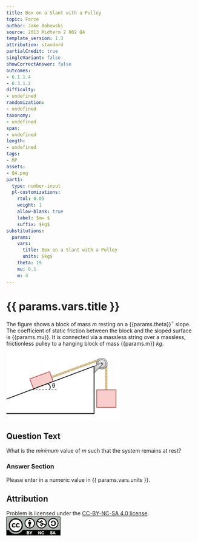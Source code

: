 ```yaml
---
title: Box on a Slant with a Pulley
topic: Force
author: Jake Bobowski
source: 2013 Midterm 2 002 Q4
template_version: 1.3
attribution: standard
partialCredit: true
singleVariant: false
showCorrectAnswer: false
outcomes:
- 6.1.1.4
- 6.3.1.2
difficulty:
- undefined
randomization:
- undefined
taxonomy:
- undefined
span:
- undefined
length:
- undefined
tags:
- MP
assets:
- Q4.png
part1:
  type: number-input
  pl-customizations:
    rtol: 0.05
    weight: 1
    allow-blank: true
    label: $m= $
    suffix: $kg$
substitutions:
  params:
    vars:
      title: Box on a Slant with a Pulley
      units: $kg$
    theta: 19
    mu: 0.1
    m: 4
---
```

# {{ params.vars.title }}
The figure shows a block of mass $m$ resting on a {{params.theta}}$^\circ$ slope.
The coefficient of static friction between the block and the sloped surface is {{params.mu}}.
It is connected via a massless string over a massless, frictionless pulley to a hanging block of mass {{params.m}} $kg$.

<img src="Q4.png" width=300 alt = "A box sits on a ramp that is at an angle theta from the horizontal. The box is connected by a rope to another mass that hangs freely from a pulley.">

## Question Text

What is the _minimum_ value of $m$ such that the system remains at rest?

### Answer Section

Please enter in a numeric value in {{ params.vars.units }}.

## Attribution

Problem is licensed under the [CC-BY-NC-SA 4.0 license](https://creativecommons.org/licenses/by-nc-sa/4.0/).<br> ![The Creative Commons 4.0 license requiring attribution-BY, non-commercial-NC, and share-alike-SA license.](https://raw.githubusercontent.com/firasm/bits/master/by-nc-sa.png)